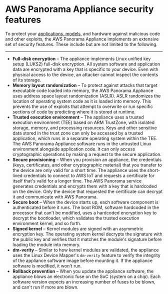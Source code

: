 # AWS Panorama Appliance security features<a name="security-features"></a>

To protect your [applications, models](gettingstarted-concepts.md), and hardware against malicious code and other exploits, the AWS Panorama Appliance implements an extensive set of security features\. These include but are not limited to the following\.

****
+ **Full\-disk encryption** – The appliance implements Linux unified key setup \(LUKS2\) full\-disk encryption\. All system software and application data are encrypted with a key that is specific to your device\. Even with physical access to the device, an attacker cannot inspect the contents of its storage\.
+ **Memory layout randomization** – To protect against attacks that target executable code loaded into memory, the AWS Panorama Appliance uses address space layout randomization \(ASLR\)\. ASLR randomizes the location of operating system code as it is loaded into memory\. This prevents the use of exploits that attempt to overwrite or run specific sections of code by predicting where it is stored at runtime\.
+ **Trusted execution environment** – The appliance uses a trusted execution environment \(TEE\) based on ARM TrustZone, with isolated storage, memory, and processing resources\. Keys and other sensitive data stored in the trust zone can only be accessed by a trusted application, which runs in a separate operating system within the TEE\. The AWS Panorama Appliance software runs in the untrusted Linux environment alongside application code\. It can only access cryptographic operations by making a request to the secure application\.
+ **Secure provisioning** – When you provision an appliance, the credentials \(keys, certificates, and other cryptographic material\) that you transfer to the device are only valid for a short time\. The appliance uses the short\-lived credentials to connect to AWS IoT and requests a certificate for itself that's valid for a longer time\. The AWS Panorama service generates credentials and encrypts them with a key that is hardcoded on the device\. Only the device that requested the certificate can decrypt it and communicate with AWS Panorama\.
+ **Secure boot** – When the device starts up, each software component is authenticated before it runs\. The boot ROM, software hardcoded in the processor that can't be modified, uses a hardcoded encryption key to decrypt the bootloader, which validates the trusted execution environment kernel, and so forth\.
+ **Signed kernel** – Kernel modules are signed with an asymmetric encryption key\. The operating system kernel decrypts the signature with the public key and verifies that it matches the module's signature before loading the module into memory\.
+ **dm\-verity** – Similar to how kernel modules are validated, the appliance uses the Linux Device Mapper's `dm-verity` feature to verify the integrity of the appliance software image before mounting it\. If the appliance software is modified, it won't run\.
+ **Rollback prevention** – When you update the appliance software, the appliance blows an electronic fuse on the SoC \(system on a chip\)\. Each software version expects an increasing number of fuses to be blown, and can't run if more are blown\.